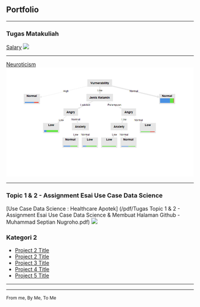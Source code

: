 ## Portfolio

---

### Tugas Matakuliah 

[Salary](https://colab.research.google.com/drive/1jcqE_sd0zhWH9I0Mi2d2sKVRqfJCdcB4?usp=sharing)
<img src="images/VisSalary.png?raw=true"/>

---
[Neuroticism](/pdf/Neuroticism.pdf)
<img src="images/tree.png?raw=true"/>

---

### Topic 1 & 2 - Assignment Esai Use Case Data Science
[Use Case Data Science : Healthcare Apotek] (/pdf/Tugas Topic 1 & 2 - Assignment Esai Use Case Data Science & Membuat Halaman Github - Muhammad Septian Nugroho.pdf)
<img src="images/UseCase.png?raw=true"/>

### Kategori 2

- [Project 2 Title](http://example.com/)
- [Project 2 Title](http://example.com/)
- [Project 3 Title](http://example.com/)
- [Project 4 Title](http://example.com/)
- [Project 5 Title](http://example.com/)

---




---
<p style="font-size:12px">From me, By Me, To Me</p>
<!-- Remove above link if you don't want to attibute -->
